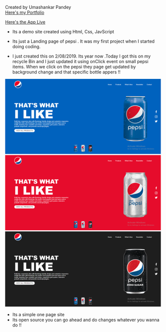Created by Umashankar Pandey<br/>
<a href="https://umashankar-pandey-portfolio.netlify.app">Here's my Portfolio</a><br/>

<a href="https://pepsi-demo-site.netlify.app/">Here's the App Live</a>

- Its a demo site created using Html, Css, JavScript

- Its just a Landing page of pepsi . It was my first project when I started doing coding. 

- I just created this on 2/08/2019. Its year now .Today I got this on my recycle Bin and I just updated it using onClick event on small pepsi items. When we click on the pepsi they page get updated by background change and that specific bottle appers !!

<img src="ss3.png"/>
<img src="ss2.png"/>
<img src="ss1.png"/>
<br/>

- Its a simple one page site
- Its open source you can go ahead and do changes whatever you wanna do !!